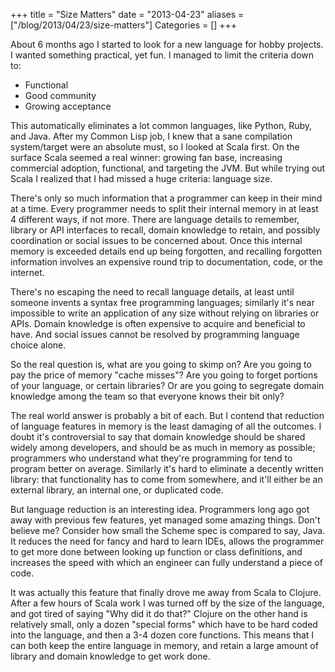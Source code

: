 +++
title = "Size Matters"
date = "2013-04-23"
aliases = ["/blog/2013/04/23/size-matters"]
Categories = []
+++

About 6 months ago I started to look for a new language for hobby projects. I wanted something practical, yet fun. I managed to limit the criteria down to:

* Functional
* Good community
* Growing acceptance

This automatically eliminates a lot common languages, like Python, Ruby, and Java. After my Common Lisp job, I knew that a sane compilation system/target were an absolute must, so I looked at Scala first. On the surface Scala seemed a real winner: growing fan base, increasing commercial adoption, functional, and targeting the JVM. But while trying out Scala I realized that I had missed a huge criteria: language size.

There's only so much information that a programmer can keep in their mind at a time. Every programmer needs to split their internal memory in at least 4 different ways, if not more. There are language details to remember, library or API interfaces to recall, domain knowledge to retain, and possibly coordination or social issues to be concerned about. Once this internal memory is exceeded details end up being forgotten, and recalling forgotten information involves an expensive round trip to documentation, code, or the internet.

There's no escaping the need to recall language details, at least until someone invents a syntax free programming languages; similarly it's near impossible to write an application of any size without relying on libraries or APIs. Domain knowledge is often expensive to acquire and beneficial to have. And social issues cannot be resolved by programming language choice alone.

So the real question is, what are you going to skimp on? Are you going to pay the price of memory "cache misses"? Are you going to forget portions of your language, or certain libraries? Or are you going to segregate domain knowledge among the team so that everyone knows their bit only?

The real world answer is probably a bit of each. But I contend that reduction of language features in memory is the least damaging of all the outcomes. I doubt it's controversial to say that domain knowledge should be shared widely among developers, and should be as much in memory as possible; programmers who understand what they're programming for tend to program better on average. Similarly it's hard to eliminate a decently written library: that functionality has to come from somewhere, and it'll either be an external library, an internal one, or duplicated code.

But language reduction is an interesting idea. Programmers long ago got away with previous few features, yet managed some amazing things. Don't believe me? Consider how small the Scheme spec is compared to say, Java. It reduces the need for fancy and hard to learn IDEs, allows the programmer to get more done between looking up function or class definitions, and increases the speed with which an engineer can fully understand a piece of code.

It was actually this feature that finally drove me away from Scala to Clojure. After a few hours of Scala work I was turned off by the size of the language, and got tired of saying "Why did it do that?" Clojure on the other hand is relatively small, only a dozen "special forms" which have to be hard coded into the language, and then a 3-4 dozen core functions. This means that I can both keep the entire language in memory, and retain a large amount of library and domain knowledge to get work done.

